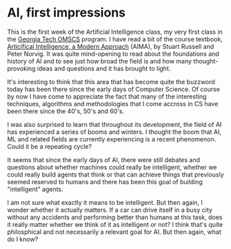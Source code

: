 # AI, first impressions

This is the first week of the Artificial Intelligence class, my very first class in the 
[Georgia Tech OMSCS](https://omscs.gatech.edu) program. I have read a bit of the course textbook, 
[Articifical Intelligence, a Modern Approach](http://aima.cs.berkeley.edu/) (AIMA), 
by Stuart Russell and Peter Norvig. It was quite mind-opening to read about
the foundations and history of AI and to see just how broad the field is and how
many thought-provoking ideas and questions and it has brought to light.

It's interesting to think that this area that has become quite the buzzword
today has been there since the early days of Computer Science. Of course by now
I have come to appreciate the fact that many of the interesting techniques, 
algorithms and methodologies that I come accross in CS have been there since
the 40's, 50's and 60's.

I was also surprised to learn that throughout its development, the field of AI has
experienced a series of booms and winters. I thought the boom that AI, ML and related
fields are currently experiencing is a recent phenomenon. Could it be a repeating
cycle?

It seems that since the early days of AI, there were still debates and questions
about whether machines could really be intelligent, whether we could really
build agents that think or that can achieve things that previously seemed reserved
to humans and there has been this goal of building "intelligent" agents.

I am not sure what exactly it means to be intelligent. But then again, I wonder whether it actually
matters. If a car can drive itself in a busy city without any accidents and performing
better than humans at this task, does it really matter whether we think of it as
intelligent or not? I think that's quite philosphical and not necessarily a relevant
goal for AI. But then again, what do I know?

